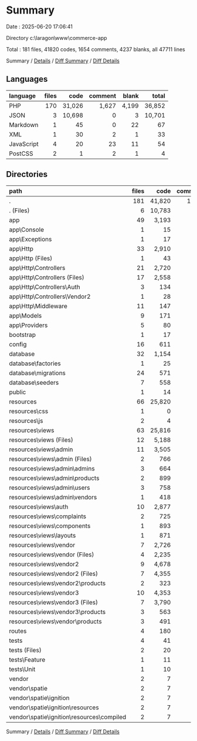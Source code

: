 # Summary

Date : 2025-06-20 17:06:41

Directory c:\\laragon\\www\\commerce-app

Total : 181 files,  41820 codes, 1654 comments, 4237 blanks, all 47711 lines

Summary / [Details](details.md) / [Diff Summary](diff.md) / [Diff Details](diff-details.md)

## Languages
| language | files | code | comment | blank | total |
| :--- | ---: | ---: | ---: | ---: | ---: |
| PHP | 170 | 31,026 | 1,627 | 4,199 | 36,852 |
| JSON | 3 | 10,698 | 0 | 3 | 10,701 |
| Markdown | 1 | 45 | 0 | 22 | 67 |
| XML | 1 | 30 | 2 | 1 | 33 |
| JavaScript | 4 | 20 | 23 | 11 | 54 |
| PostCSS | 2 | 1 | 2 | 1 | 4 |

## Directories
| path | files | code | comment | blank | total |
| :--- | ---: | ---: | ---: | ---: | ---: |
| . | 181 | 41,820 | 1,654 | 4,237 | 47,711 |
| . (Files) | 6 | 10,783 | 2 | 28 | 10,813 |
| app | 49 | 3,193 | 264 | 768 | 4,225 |
| app\\Console | 1 | 15 | 7 | 6 | 28 |
| app\\Exceptions | 1 | 17 | 9 | 5 | 31 |
| app\\Http | 33 | 2,910 | 201 | 672 | 3,783 |
| app\\Http (Files) | 1 | 43 | 21 | 7 | 71 |
| app\\Http\\Controllers | 21 | 2,720 | 121 | 610 | 3,451 |
| app\\Http\\Controllers (Files) | 17 | 2,558 | 117 | 564 | 3,239 |
| app\\Http\\Controllers\\Auth | 3 | 134 | 4 | 35 | 173 |
| app\\Http\\Controllers\\Vendor2 | 1 | 28 | 0 | 11 | 39 |
| app\\Http\\Middleware | 11 | 147 | 59 | 55 | 261 |
| app\\Models | 9 | 171 | 3 | 57 | 231 |
| app\\Providers | 5 | 80 | 44 | 28 | 152 |
| bootstrap | 1 | 17 | 30 | 9 | 56 |
| config | 16 | 611 | 831 | 271 | 1,713 |
| database | 32 | 1,154 | 137 | 148 | 1,439 |
| database\\factories | 1 | 25 | 14 | 6 | 45 |
| database\\migrations | 24 | 571 | 104 | 101 | 776 |
| database\\seeders | 7 | 558 | 19 | 41 | 618 |
| public | 1 | 14 | 30 | 12 | 56 |
| resources | 66 | 25,820 | 281 | 2,927 | 29,028 |
| resources\\css | 1 | 0 | 0 | 1 | 1 |
| resources\\js | 2 | 4 | 23 | 8 | 35 |
| resources\\views | 63 | 25,816 | 258 | 2,918 | 28,992 |
| resources\\views (Files) | 12 | 5,188 | 53 | 664 | 5,905 |
| resources\\views\\admin | 11 | 3,505 | 20 | 341 | 3,866 |
| resources\\views\\admin (Files) | 2 | 766 | 4 | 82 | 852 |
| resources\\views\\admin\\admins | 3 | 664 | 3 | 42 | 709 |
| resources\\views\\admin\\products | 2 | 899 | 10 | 93 | 1,002 |
| resources\\views\\admin\\users | 3 | 758 | 2 | 75 | 835 |
| resources\\views\\admin\\vendors | 1 | 418 | 1 | 49 | 468 |
| resources\\views\\auth | 10 | 2,877 | 17 | 383 | 3,277 |
| resources\\views\\complaints | 2 | 725 | 1 | 88 | 814 |
| resources\\views\\components | 1 | 893 | 26 | 144 | 1,063 |
| resources\\views\\layouts | 1 | 871 | 12 | 120 | 1,003 |
| resources\\views\\vendor | 7 | 2,726 | 30 | 282 | 3,038 |
| resources\\views\\vendor (Files) | 4 | 2,235 | 30 | 215 | 2,480 |
| resources\\views\\vendor2 | 9 | 4,678 | 50 | 444 | 5,172 |
| resources\\views\\vendor2 (Files) | 7 | 4,355 | 50 | 402 | 4,807 |
| resources\\views\\vendor2\\products | 2 | 323 | 0 | 42 | 365 |
| resources\\views\\vendor3 | 10 | 4,353 | 49 | 452 | 4,854 |
| resources\\views\\vendor3 (Files) | 7 | 3,790 | 45 | 381 | 4,216 |
| resources\\views\\vendor3\\products | 3 | 563 | 4 | 71 | 638 |
| resources\\views\\vendor\\products | 3 | 491 | 0 | 67 | 558 |
| routes | 4 | 180 | 67 | 54 | 301 |
| tests | 4 | 41 | 10 | 19 | 70 |
| tests (Files) | 2 | 20 | 3 | 10 | 33 |
| tests\\Feature | 1 | 11 | 4 | 5 | 20 |
| tests\\Unit | 1 | 10 | 3 | 4 | 17 |
| vendor | 2 | 7 | 2 | 1 | 10 |
| vendor\\spatie | 2 | 7 | 2 | 1 | 10 |
| vendor\\spatie\\ignition | 2 | 7 | 2 | 1 | 10 |
| vendor\\spatie\\ignition\\resources | 2 | 7 | 2 | 1 | 10 |
| vendor\\spatie\\ignition\\resources\\compiled | 2 | 7 | 2 | 1 | 10 |

Summary / [Details](details.md) / [Diff Summary](diff.md) / [Diff Details](diff-details.md)